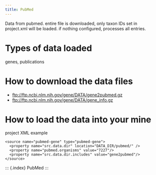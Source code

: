 ```yaml
---
title: PubMed
---
```


Data from pubmed. entire file is downloaded, only taxon IDs set in
project.xml will be loaded. if nothing configured, processes all
entries.

Types of data loaded
====================

genes, publications

How to download the data files
==============================

-   <ftp://ftp.ncbi.nlm.nih.gov/gene/DATA/gene2pubmed.gz>
-   <ftp://ftp.ncbi.nlm.nih.gov/gene/DATA/gene_info.gz>

How to load the data into your mine
===================================

project XML example

``` {.xml}
<source name="pubmed-gene" type="pubmed-gene">
  <property name="src.data.dir" location="DATA_DIR/pubmed/" />
  <property name="pubmed.organisms" value="7227"/>
  <property name="src.data.dir.includes" value="gene2pubmed"/>
</source>
```

::: {.index}
PubMed
:::
